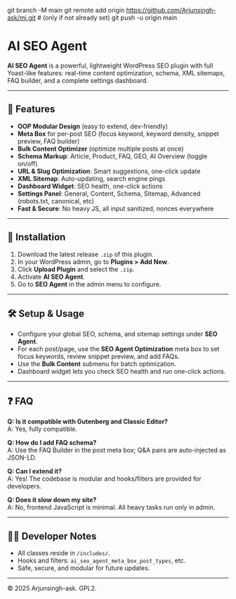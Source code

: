 git branch -M main
git remote add origin https://github.com/Arjunsingh-ask/mi.git  # (only if not already set)
git push -u origin main

# AI SEO Agent

**AI SEO Agent** is a powerful, lightweight WordPress SEO plugin with full Yoast-like features: real-time content optimization, schema, XML sitemaps, FAQ builder, and a complete settings dashboard.

---

## 🎉 Features

- **OOP Modular Design** (easy to extend, dev-friendly)
- **Meta Box** for per-post SEO (focus keyword, keyword density, snippet preview, FAQ builder)
- **Bulk Content Optimizer** (optimize multiple posts at once)
- **Schema Markup**: Article, Product, FAQ, GEO, AI Overview (toggle on/off)
- **URL & Slug Optimization**: Smart suggestions, one-click update
- **XML Sitemap**: Auto-updating, search engine pings
- **Dashboard Widget**: SEO health, one-click actions
- **Settings Panel**: General, Content, Schema, Sitemap, Advanced (robots.txt, canonical, etc)
- **Fast & Secure**: No heavy JS, all input sanitized, nonces everywhere

---

## 🚀 Installation

1. Download the latest release `.zip` of this plugin.
2. In your WordPress admin, go to **Plugins > Add New**.
3. Click **Upload Plugin** and select the `.zip`.
4. Activate **AI SEO Agent**.
5. Go to **SEO Agent** in the admin menu to configure.

---

## 🛠️ Setup & Usage

- Configure your global SEO, schema, and sitemap settings under **SEO Agent**.
- For each post/page, use the **SEO Agent Optimization** meta box to set focus keywords, review snippet preview, and add FAQs.
- Use the **Bulk Content** submenu for batch optimization.
- Dashboard widget lets you check SEO health and run one-click actions.

---

## ❓ FAQ

**Q: Is it compatible with Gutenberg and Classic Editor?**  
A: Yes, fully compatible.

**Q: How do I add FAQ schema?**  
A: Use the FAQ Builder in the post meta box; Q&A pairs are auto-injected as JSON-LD.

**Q: Can I extend it?**  
A: Yes! The codebase is modular and hooks/filters are provided for developers.

**Q: Does it slow down my site?**  
A: No, frontend JavaScript is minimal. All heavy tasks run only in admin.

---

## 🧑‍💻 Developer Notes

- All classes reside in `/includes/`.
- Hooks and filters: `ai_seo_agent_meta_box_post_types`, etc.
- Safe, secure, and modular for future updates.

---

© 2025 Arjunsingh-ask. GPL2.

